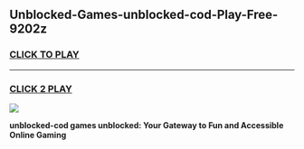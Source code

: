 
## Unblocked-Games-unblocked-cod-Play-Free-9202z
<h3>
<a href="https://premium76.site?title=unblocked-cod&ref=12A">CLICK TO PLAY</a></h3>
<hr>

<h3>
<a href="https://premium76.site?title=unblocked-cod&ref=12A">CLICK 2 PLAY</a>
  
</h3>

<a href="https://premium76.site?title=unblocked-cod&ref=12A"><img src="https://clearcache.store/games.png"></a>


**unblocked-cod games unblocked: Your Gateway to Fun and Accessible Online Gaming**

